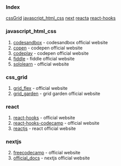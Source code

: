 ### Index

[cssGrid](#css_grid)
[javascript_html_css](#javascript_html_css)
[next](#nextjs)
[reacta](#react)
[react-hooks](#react)


### javascript_html_css

1. [codesandbox](https://codesandbox.io) - codesandbox official website
2. [copen](https://codepen.io) - codepen official website
3. [codeplay](https://www.codeply.com) - codepen official website
4. [fiddle](https://jsfiddle.net) - fiddle official website
5. [sololearn](https://www.sololearn.com/compiler-playground) - official website


### css_grid

1. [grid_flex](https://flexboxfroggy.com) - official website
2. [grid_garden](https://cssgridgarden.com) - grid garden official website


### react

1. [react-hooks](https://dmitripavlutin.com) - official website
2. [react-hooks-codecamp](https://www.freecodecamp.org/news/introduction-to-react-hooks) - official website
3. [reactjs](https://reactjs.org) - react official website


### nextjs

2. [freecodecamp](https://www.freecodecamp.org/news/nextjs-tutorial/) - official website
1. [official_docs](https://nextjs.org/docs) - nextjs official website
